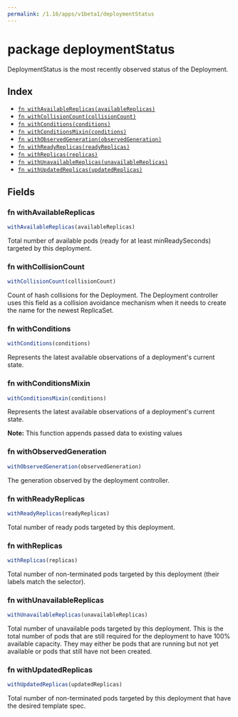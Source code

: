 ```yaml
---
permalink: /1.16/apps/v1beta1/deploymentStatus
---
```


# package deploymentStatus

DeploymentStatus is the most recently observed status of the Deployment.

## Index

* [`fn withAvailableReplicas(availableReplicas)`](#fn-withavailablereplicas)
* [`fn withCollisionCount(collisionCount)`](#fn-withcollisioncount)
* [`fn withConditions(conditions)`](#fn-withconditions)
* [`fn withConditionsMixin(conditions)`](#fn-withconditionsmixin)
* [`fn withObservedGeneration(observedGeneration)`](#fn-withobservedgeneration)
* [`fn withReadyReplicas(readyReplicas)`](#fn-withreadyreplicas)
* [`fn withReplicas(replicas)`](#fn-withreplicas)
* [`fn withUnavailableReplicas(unavailableReplicas)`](#fn-withunavailablereplicas)
* [`fn withUpdatedReplicas(updatedReplicas)`](#fn-withupdatedreplicas)

## Fields

### fn withAvailableReplicas

```ts
withAvailableReplicas(availableReplicas)
```

Total number of available pods (ready for at least minReadySeconds) targeted by this deployment.

### fn withCollisionCount

```ts
withCollisionCount(collisionCount)
```

Count of hash collisions for the Deployment. The Deployment controller uses this field as a collision avoidance mechanism when it needs to create the name for the newest ReplicaSet.

### fn withConditions

```ts
withConditions(conditions)
```

Represents the latest available observations of a deployment's current state.

### fn withConditionsMixin

```ts
withConditionsMixin(conditions)
```

Represents the latest available observations of a deployment's current state.

**Note:** This function appends passed data to existing values

### fn withObservedGeneration

```ts
withObservedGeneration(observedGeneration)
```

The generation observed by the deployment controller.

### fn withReadyReplicas

```ts
withReadyReplicas(readyReplicas)
```

Total number of ready pods targeted by this deployment.

### fn withReplicas

```ts
withReplicas(replicas)
```

Total number of non-terminated pods targeted by this deployment (their labels match the selector).

### fn withUnavailableReplicas

```ts
withUnavailableReplicas(unavailableReplicas)
```

Total number of unavailable pods targeted by this deployment. This is the total number of pods that are still required for the deployment to have 100% available capacity. They may either be pods that are running but not yet available or pods that still have not been created.

### fn withUpdatedReplicas

```ts
withUpdatedReplicas(updatedReplicas)
```

Total number of non-terminated pods targeted by this deployment that have the desired template spec.